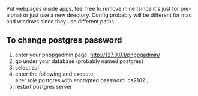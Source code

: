 Put webpages inside apps, feel free to remove mine (since it's just for pre-alpha) or just use a new directory. Config probably will be different for mac and windows since they use different paths

To change postgres password
---------------------------
1) enter your phppgadmin page, http://127.0.0.1/phppgadmin/  
2) go under your database (probably named postgres)  
3) select sql  
4) enter the following and execute:  
alter role postgres with encrypted password 'cs2102';  
5) restart postgres server  
